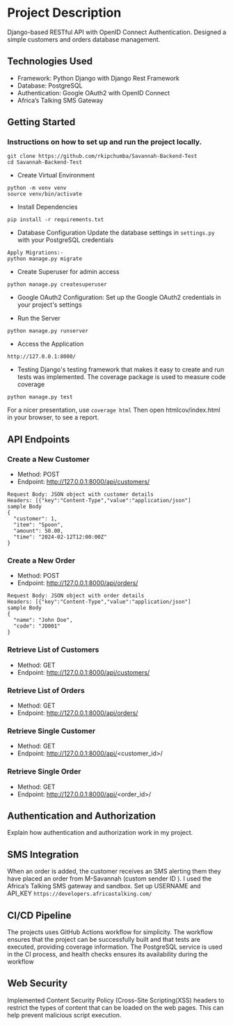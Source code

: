 # Project Description
Django-based RESTful API with OpenID Connect Authentication. 
Designed a simple customers and orders database management.

## Technologies Used
- Framework: Python Django with Django Rest Framework
- Database: PostgreSQL
- Authentication: Google OAuth2 with OpenID Connect
- Africa’s Talking SMS Gateway

## Getting Started

### Instructions on how to set up and run the project locally.
```
git clone https://github.com/rkipchumba/Savannah-Backend-Test
cd Savannah-Backend-Test
```

- Create Virtual Environment
```
python -m venv venv
source venv/bin/activate
```

- Install Dependencies
```
pip install -r requirements.txt
```

- Database Configuration
Update the database settings in `settings.py` with your PostgreSQL credentials
```
Apply Migrations:- 
python manage.py migrate
```

- Create Superuser for admin access
```
python manage.py createsuperuser
```
- Google OAuth2 Configuration:
Set up the Google OAuth2 credentials in your project's settings

- Run the Server
```
python manage.py runserver
```

- Access the Application
```
http://127.0.0.1:8000/
```
- Testing
Django's testing framework that makes it easy to create and 
run tests was implemented. 
The coverage package is used to measure code coverage
```
python manage.py test
```
For a nicer presentation, use `coverage html` Then open htmlcov/index.html in your browser, to see a report.




## API Endpoints
### Create a New Customer
- Method: POST
- Endpoint: http://127.0.0.1:8000/api/customers/
```
Request Body: JSON object with customer details
Headers: [{"key":"Content-Type","value":"application/json"]
sample Body
{
  "customer": 1,
  "item": "Spoon",
  "amount": 50.00,
  "time": "2024-02-12T12:00:00Z"
}
```
### Create a New Order
- Method: POST
- Endpoint: http://127.0.0.1:8000/api/orders/
```
Request Body: JSON object with order details
Headers: [{"key":"Content-Type","value":"application/json"]
sample Body
{
  "name": "John Doe",
  "code": "JD001"
}
```


### Retrieve List of Customers
- Method: GET
- Endpoint: http://127.0.0.1:8000/api/customers/

### Retrieve List of Orders
- Method: GET
- Endpoint: http://127.0.0.1:8000/api/orders/

### Retrieve Single Customer
- Method: GET
- Endpoint: http://127.0.0.1:8000/api/<customer_id>/

### Retrieve Single Order 
- Method: GET
- Endpoint: http://127.0.0.1:8000/api/<order_id>/



## Authentication and Authorization

Explain how authentication and authorization work in my project.

## SMS Integration

 When an order is added, the customer receives an SMS alerting them they
 have placed an order from M-Savannah (custom sender ID ).
 I used the Africa’s Talking SMS gateway and sandbox. Set up USERNAME and API_KEY
`https://developers.africastalking.com/`

## CI/CD Pipeline

The projects uses  GitHub Actions workflow for simplicity. The workflow 
ensures that the project can be successfully built and that tests are executed, 
providing coverage information. The PostgreSQL service is used in the CI 
process, and health checks ensures its availability during the workflow

## Web Security 

Implemented Content Security Policy (Cross-Site Scripting(XSS) headers 
to restrict the types of content that can be loaded on the web pages. 
This can help prevent malicious script execution.


